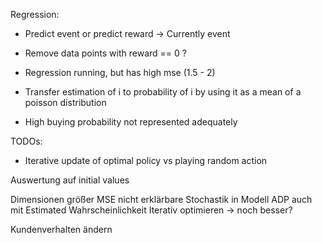 Regression:
- Predict event or predict reward -> Currently event
- Remove data points with reward == 0 ?

- Regression running, but has high mse (1.5 - 2)
- Transfer estimation of i to probability of i by using it as a mean of a poisson distribution
- High buying probability not represented adequately

TODOs:
- Iterative update of optimal policy vs playing random action


Auswertung auf initial values

Dimensionen größer
MSE nicht erklärbare Stochastik in Modell
ADP auch mit Estimated Wahrscheinlichkeit
Iterativ optimieren -> noch besser?

Kundenverhalten ändern
